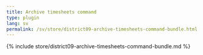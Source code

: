 ```yaml
---
title: Archive timesheets command
type: plugin
lang: sv
permalink: /sv/store/district09-archive-timesheets-command-bundle.html
---
```


{% include store/district09-archive-timesheets-command-bundle.md %}
